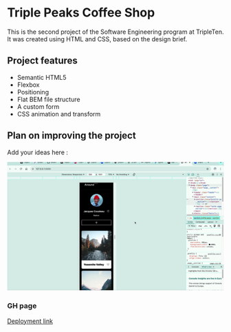 # Triple Peaks Coffee Shop

This is the second project of the Software Engineering program at TripleTen. It was created using HTML and CSS, based on the design brief.

## Project features

- Semantic HTML5
- Flexbox
- Positioning
- Flat BEM file structure
- A custom form
- CSS animation and transform

## Plan on improving the project

Add your ideas here :

![video link](image.png)

### GH page

[Deployment link](https://bmanzombi.github.io/se_project_aroundtheus)